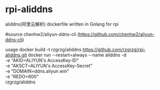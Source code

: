 # rpi-aliddns
aliddns(阿里云解析) dockerfile written in Golang for rpi

#source
chenhw2/aliyun-ddns-cli (https://github.com/chenhw2/aliyun-ddns-cli)

usage
docker build -t rzgrzg/aliddns https://github.com/rzgrzg/rpi-aliddns.git
docker run --restart=always --name aliddns -d \
    -e "AKID=ALIYUN's AccessKey-ID" \
    -e "AKSCT=ALIYUN's AccessKey-Secret" \
    -e "DOMAIN=ddns.aliyun.win" \
    -e "REDO=600" \
    rzgrzg/aliddns
